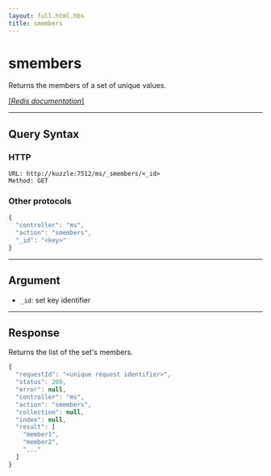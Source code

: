```yaml
---
layout: full.html.hbs
title: smembers
---
```


# smembers

Returns the members of a set of unique values.

[[_Redis documentation_]](https://redis.io/commands/smembers)


---

## Query Syntax

### HTTP

```http
URL: http://kuzzle:7512/ms/_smembers/<_id>
Method: GET
```

### Other protocols

```js
{
  "controller": "ms",
  "action": "smembers",
  "_id": "<key>"
}
```

---

## Argument

* `_id`: set key identifier

---

## Response

Returns the list of the set's members.

```javascript
{
  "requestId": "<unique request identifier>",
  "status": 200,
  "error": null,
  "controller": "ms",
  "action": "smembers",
  "collection": null,
  "index": null,
  "result": [
    "member1",
    "member2",
    "..."
  ]
}
```
